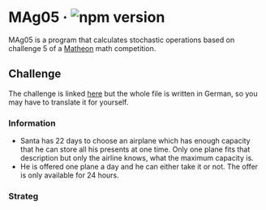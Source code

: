 # MAg05 &middot; ![npm version](https://img.shields.io/npm/v/electron.svg)
MAg05 is a program that calculates stochastic operations based on challenge 5 of a [Matheon](https://www.matheon.de/index.php?&lang=en) math competition.


## Challenge
The challenge is linked [here](https://github.com/SamderJK/MAg05/blob/v1.0.1/airplane.pdf) but the whole file is written in German, so you may have to translate it for yourself.

### Information
* Santa has 22 days to choose an airplane which has enough capacity that he can store all his presents at one time. Only one plane fits that description but only the airline knows, what the maximum capacity is.
* He is offered one plane a day and he can either take it or not. The offer is only available for 24 hours.

### Strateg
